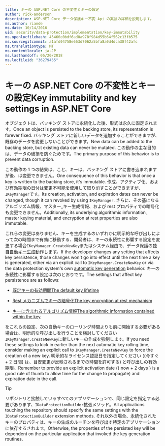```yaml
---
title: キーの ASP.NET Core の不変性とキーの設定
author: rick-anderson
description: ASP.NET Core データ保護キー不変 Api の実装の詳細を説明します。
ms.author: riande
ms.date: 10/14/2016
uid: security/data-protection/implementation/key-immutability
ms.openlocfilehash: 45460e0bdf6ad0a978f984d55b64f562c13fb575
ms.sourcegitcommit: a1afd04758e663d7062a5bfa8a0d4dca38f42afc
ms.translationtype: MT
ms.contentlocale: ja-JP
ms.lasthandoff: 06/20/2018
ms.locfileid: "36279455"
---
```

# <a name="key-immutability-and-key-settings-in-aspnet-core"></a><span data-ttu-id="404ed-103">キーの ASP.NET Core の不変性とキーの設定</span><span class="sxs-lookup"><span data-stu-id="404ed-103">Key immutability and key settings in ASP.NET Core</span></span>

<span data-ttu-id="404ed-104">オブジェクトは、バッキング ストアに永続化した後、形式は永久に固定されます。</span><span class="sxs-lookup"><span data-stu-id="404ed-104">Once an object is persisted to the backing store, its representation is forever fixed.</span></span> <span data-ttu-id="404ed-105">バッキング ストアに新しいデータを追加することができますが、既存のデータを変更しないことができます。</span><span class="sxs-lookup"><span data-stu-id="404ed-105">New data can be added to the backing store, but existing data can never be mutated.</span></span> <span data-ttu-id="404ed-106">この動作の主な目的は、データの破損を防ぐためです。</span><span class="sxs-lookup"><span data-stu-id="404ed-106">The primary purpose of this behavior is to prevent data corruption.</span></span>

<span data-ttu-id="404ed-107">この動作の 1 つの結果は、こと、キーは、バッキング ストアに書き込まれますが後、は変更できません。</span><span class="sxs-lookup"><span data-stu-id="404ed-107">One consequence of this behavior is that once a key is written to the backing store, it's immutable.</span></span> <span data-ttu-id="404ed-108">作成、アクティブ化、および有効期限の日付は変更不可能を使用して取り消すことができますが、`IKeyManager`です。</span><span class="sxs-lookup"><span data-stu-id="404ed-108">Its creation, activation, and expiration dates can never be changed, though it can revoked by using `IKeyManager`.</span></span> <span data-ttu-id="404ed-109">さらに、その基になるアルゴリズム情報、マスター_キー生成情報、および rest プロパティでの暗号化も変更できません。</span><span class="sxs-lookup"><span data-stu-id="404ed-109">Additionally, its underlying algorithmic information, master keying material, and encryption at rest properties are also immutable.</span></span>

<span data-ttu-id="404ed-110">これらの変更はありません、キーを生成するのいずれかに明示的な呼び出しによって次の時間まで有効に移動する、開発者は、キーの永続性に影響する設定を変更する場合`IKeyManager.CreateNewKey`またはシステム経由で、データ保護の独自[自動キー生成](xref:security/data-protection/implementation/key-management#data-protection-implementation-key-management)動作します。</span><span class="sxs-lookup"><span data-stu-id="404ed-110">If the developer changes any setting that affects key persistence, those changes won't go into effect until the next time a key is generated, either via an explicit call to `IKeyManager.CreateNewKey` or via the data protection system's own [automatic key generation](xref:security/data-protection/implementation/key-management#data-protection-implementation-key-management) behavior.</span></span> <span data-ttu-id="404ed-111">キーの永続性に影響する設定は次のとおりです。</span><span class="sxs-lookup"><span data-stu-id="404ed-111">The settings that affect key persistence are as follows:</span></span>

* [<span data-ttu-id="404ed-112">既定キーの有効期間</span><span class="sxs-lookup"><span data-stu-id="404ed-112">The default key lifetime</span></span>](xref:security/data-protection/implementation/key-management#data-protection-implementation-key-management)

* [<span data-ttu-id="404ed-113">Rest メカニズムでキーの暗号化</span><span class="sxs-lookup"><span data-stu-id="404ed-113">The key encryption at rest mechanism</span></span>](xref:security/data-protection/implementation/key-encryption-at-rest#data-protection-implementation-key-encryption-at-rest)

* [<span data-ttu-id="404ed-114">キーに含まれるアルゴリズム情報</span><span class="sxs-lookup"><span data-stu-id="404ed-114">The algorithmic information contained within the key</span></span>](xref:security/data-protection/configuration/overview#changing-algorithms-with-usecryptographicalgorithms)

<span data-ttu-id="404ed-115">をこれらの設定、次の自動キーのローリング時間よりも前に開始する必要がある場合は、明示的な呼び出しを行うことを検討してください`IKeyManager.CreateNewKey`に新しいキーの作成を強制します。</span><span class="sxs-lookup"><span data-stu-id="404ed-115">If you need these settings to kick in earlier than the next automatic key rolling time, consider making an explicit call to `IKeyManager.CreateNewKey` to force the creation of a new key.</span></span> <span data-ttu-id="404ed-116">明示的なライセンス認証日を指定してください ({今すぐ + 2 日間} は、目安変更が反映されるまでの時間を許可する) と呼び出しの有効期限。</span><span class="sxs-lookup"><span data-stu-id="404ed-116">Remember to provide an explicit activation date ({ now + 2 days } is a good rule of thumb to allow time for the change to propagate) and expiration date in the call.</span></span>

>[!TIP]
> <span data-ttu-id="404ed-117">リポジトリと接触しているすべてのアプリケーションで、同じ設定を指定する必要があります、`IDataProtectionBuilder`拡張メソッド。</span><span class="sxs-lookup"><span data-stu-id="404ed-117">All applications touching the repository should specify the same settings with the `IDataProtectionBuilder` extension methods.</span></span> <span data-ttu-id="404ed-118">それ以外の場合、永続化されたキーのプロパティは、キーの生成のルーチンを呼び出す特定のアプリケーションに依存するされます。</span><span class="sxs-lookup"><span data-stu-id="404ed-118">Otherwise, the properties of the persisted key will be dependent on the particular application that invoked the key generation routines.</span></span>
